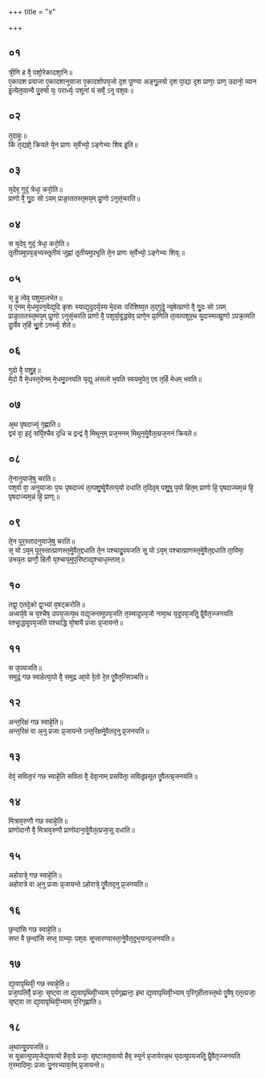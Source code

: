 +++
title = "४"

+++
## ०१
त्री᳘णि ह वै᳘ पशो᳘रेकादशा᳘नि॥  
ए᳘कादश प्रयाजा ए᳘कादशानुयाजा ए᳘कादशोपय᳘जो द᳘श पाॗण्या अङ्गु᳘लयो द᳘श पा᳘द्या द᳘श प्राणाः᳘ प्राण᳘ उदानो᳘ व्यान इ᳘त्येता᳘वान्वै पु᳘रुषो यः᳘ परार्ध्यः᳘ पशूनां यं सर्वे᳘ ऽनु पश᳘वः॥  
## ०२
त᳘दाहुः॥  
किं त᳘द्यज्ञे᳘ क्रियते ये᳘न प्राणः स᳘र्वेभ्यो᳘ ऽङ्गेभ्यः शिव इ᳘ति॥  
## ०३
य᳘देव᳘ गुदं᳘ त्रेधा᳘ करो᳘ति॥  
प्राणो वै᳘ गुॗदः सो ऽयम् प्राङा᳘ततस्त᳘मय᳘म् प्राॗणो ऽनुसं᳘चरति॥  
## ०४
स य᳘देव᳘ गुदं᳘ त्रेधा᳘ करो᳘ति॥  
तृ᳘तीयमुपय᳘ड्भ्यस्तृ᳘तीयं जुह्वां तृ᳘तीयमुपभृ᳘ति ते᳘न प्राणः स᳘र्वेभ्यो᳘ ऽङ्गेभ्यः शिवः᳟॥  
## ०५
स᳘ हॗ त्वेव᳘ पशुमा᳘लभेत॥  
य᳘ एनम् मे᳘धमुपन᳘येद्य᳘दि कृशः स्याद्य᳘दुदर्य᳘स्य मे᳘दसः परिशिष्य᳘त त᳘द्गुदेॗ न्यृषेत्प्राणो वै᳘ गुॗदः सो ऽयम् प्राङा᳘ततस्त᳘मय᳘म् प्राॗणो ऽनुसं᳘चरति प्राणो वै᳘ पशुर्या᳘वॗद्ध्येव᳘ प्राणे᳘न प्रा᳘णिति ता᳘वत्पशुर᳘थ यॗदास्मात्प्राॗणो ऽपक्रा᳘मति दाॗर्वेव त᳘र्हि भूॗतो ऽनर्थ्यः᳘ शेते॥  
## ०६
गुदो वै᳘ पशु᳘ह्॥  
मे᳘दो वै मे᳘धस्त᳘देनम् मे᳘धमु᳘पनयति य᳘द्यु अंसलो भ᳘वति स्वयमुपेत᳘ एव त᳘र्हि मेधम् भवति॥  
## ०७
अ᳘थ पृषदाज्यं᳘ गृह्णाति॥  
द्वयं वा᳘ इदं᳘ सर्पि᳘श्चैव द᳘धि च द्वन्द्वं वै᳘ मिथुन᳘म् प्रज᳘ननम् मिथुन᳘मेॗवैत᳘त्प्रज᳘ननं क्रियते॥  
## ०८
ते᳘नानुयाजे᳘षु चरति॥  
पश᳘वो वा᳘ अनुयाजाः प᳘यः पृषदाज्यं त᳘त्पशु᳘ष्वेॗवैतत्प᳘यो दधाति त᳘दिद᳘म् पशु᳘षु प᳘यो हित᳘म् प्राणो हि᳘ पृषदाज्यम᳘न्नं हि᳘ पृषदाज्यम᳘न्नं हि᳘ प्राणः᳟॥  
## ०९
ते᳘न पुर᳘स्तादनुयाजे᳘षु चरति॥  
स᳘ यो ऽय᳘म् पुर᳘स्तात्प्राणस्त᳘मेॗवैत᳘द्दधाति ते᳘न पश्चादु᳘पयजति सॗ यो ऽय᳘म् पश्चात्प्राणस्त᳘मेॗवैत᳘द्दधाति ता᳘विमा᳘ उभय᳘तः प्राणौ᳘ हितौ य᳘श्चाय᳘मुप᳘रिष्टाद्य᳘श्चाध᳘स्तात्॥  
## १०
तद्वा᳘ एतदे᳘को द्वा᳘भ्यां व᳘षट्करोति॥  
अध्वर्य᳘वे च य᳘श्चैष᳘ उपय᳘जत्य᳘थ यद्य᳘जन्तमुपय᳘जति त᳘स्मादुपय᳘जो नामा᳘थ य᳘दुपय᳘जतिॗ प्रैॗवैत᳘ज्जनयति पश्चाॗद्ध्युपय᳘जति पश्चाद्धि यो᳘षायै प्रजाः प्र᳘जायन्ते॥  
## ११
स उ᳘पयजति॥  
समुद्रं᳘ गछ स्वाहेत्या᳘पो वै᳘ समुद्र आ᳘पो रे᳘तो रे᳘त एॗवैत᳘त्सिञ्चति॥  
## १२
अन्त᳘रिक्षं गछ स्वाहे᳘ति॥  
अन्त᳘रिक्षं वा अ᳘नु प्रजाः प्र᳘जायन्ते ऽन्त᳘रिक्षमेॗवैतद᳘नु प्र᳘जनयति॥  
## १३
देवं᳘ सविता᳘रं गछ स्वाहे᳘ति सविता वै᳘ देवा᳘नाम् प्रसविता᳘ सवितृ᳘प्रसूत एॗवैतत्प्र᳘जनयति॥  
## १४
मित्राव᳘रुणौ गछ स्वाहे᳘ति॥  
प्राणोदानौ वै᳘ मित्राव᳘रुणौ प्राणोदाना᳘वेॗवैत᳘त्प्रजा᳘सु दधाति॥  
## १५
अहोरात्रे᳘ गछ स्वाहे᳘ति॥  
अहोरात्रे वा अ᳘नु प्रजाः प्र᳘जायन्ते ऽहोरात्रे᳘ एॗवैतद᳘नु प्र᳘जनयति॥  
## १६
छ᳘न्दांसि गछ स्वाहे᳘ति॥  
सप्त वै छ᳘न्दांसि सप्त᳘ ग्राम्याः᳘ पश᳘वः सॗप्तारण्यास्ता᳘नेॗवैत᳘दुभ᳘यान्प्र᳘जनयति॥  
## १७
द्या᳘वापृथिवी᳘ गछ स्वाहे᳘ति॥  
प्रजा᳘पतिर्वै᳘ प्रजाः᳘ सृष्ट्वा ता द्या᳘वापृथिवी᳘भ्याम् प᳘र्यगृह्णात्ता᳘ इमा द्या᳘वापृथिवी᳘भ्याम् प᳘रिगृहीतास्त᳘थो एॗवैष᳘ एत᳘त्प्रजाः᳘ सृष्ट्वा ता द्या᳘वापृथिवी᳘भ्याम् प᳘रिगृह्णाति॥  
## १८
अ᳘थात्यु᳘पयजति॥  
स यॗन्नात्युपय᳘जेद्या᳘वत्यो हैवा᳘ग्रे प्रजाः᳘ सृष्टास्ता᳘वत्यो हैव᳘ स्युर्न प्र᳘जायेरन्न᳘थ य᳘दत्युपयजतिॗ प्रैॗवैत᳘ज्जनयति त᳘स्मादिमाः᳘ प्रजाः पु᳘नरभ्याव᳘र्तम् प्र᳘जायन्ते॥  
